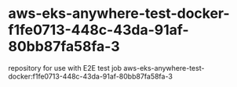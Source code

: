 # aws-eks-anywhere-test-docker-f1fe0713-448c-43da-91af-80bb87fa58fa-3
repository for use with E2E test job aws-eks-anywhere-test-docker:f1fe0713-448c-43da-91af-80bb87fa58fa-3
